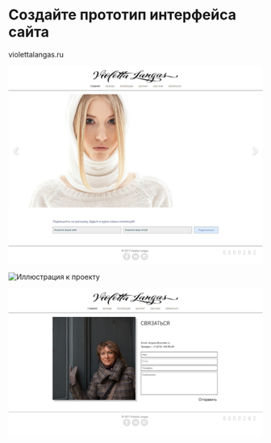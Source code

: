 <h1>Создайте прототип интерфейса сайта</h1>

violettalangas.ru

![Иллюстрация к проекту](https://github.com/ctel-prj-mng/2-wireframe-130218-Bolzuka/blob/master/Главная.png)

![Иллюстрация к проекту](https://github.com/ctel-prj-mng/2-wireframe-130218-Bolzuka/blob/master/Коллекции.png)

![Иллюстрация к проекту](https://github.com/ctel-prj-mng/2-wireframe-130218-Bolzuka/blob/master/Связаться.png)
